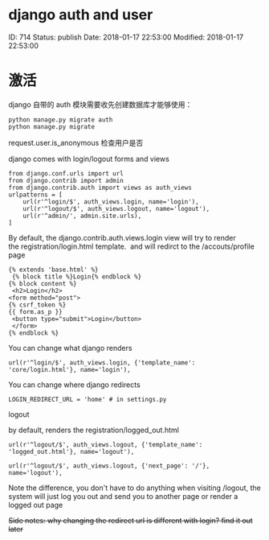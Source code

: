 # django auth and user


ID: 714
Status: publish
Date: 2018-01-17 22:53:00
Modified: 2018-01-17 22:53:00


# 激活

django 自带的 auth 模块需要收先创建数据库才能够使用：

```
python manage.py migrate auth
python manage.py migrate
```


request.user.is_anonymous 检查用户是否

django comes with login/logout forms and views

```
from django.conf.urls import url
from django.contrib import admin
from django.contrib.auth import views as auth_views
urlpatterns = [
    url(r'^login/$', auth_views.login, name='login'),
    url(r'^logout/$', auth_views.logout, name='logout'),
    url(r'^admin/', admin.site.urls),
]
```

By default, the django.contrib.auth.views.login view will try to render the registration/login.html template.  and will redirct to the /accouts/profile page

```
{% extends 'base.html' %}
 {% block title %}Login{% endblock %} 
{% block content %}
 <h2>Login</h2> 
<form method="post"> 
{% csrf_token %} 
{{ form.as_p }}
 <button type="submit">Login</button>
 </form> 
{% endblock %}
```

You can change what django renders

`url(r'^login/$', auth_views.login, {'template_name': 'core/login.html'}, name='login'),`

You can change where django redirects

`LOGIN_REDIRECT_URL = 'home' # in settings.py`


logout

by default, renders the registration/logged_out.html

`url(r'^logout/$', auth_views.logout, {'template_name': 'logged_out.html'}, name='logout'),`

`url(r'^logout/$', auth_views.logout, {'next_page': '/'}, name='logout'),`

Note the difference, you don't have to do anything when visiting /logout, the system will just log you out and send you to another page or render a logged out page

~~Side notes: why changing the redirect url is different with login? find it out later~~